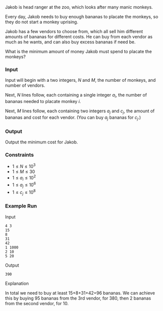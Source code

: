 Jakob is head ranger at the zoo, which looks after many manic monkeys.

Every day, Jakob needs to buy enough bananas to placate the monkeys, so they do not start a monkey uprising.

Jakob has a few vendors to choose from, which all sell him different amounts of bananas for different costs. He can buy from each vendor as much as he wants, and can also buy excess bananas if need be.

What is the minimum amount of money Jakob must spend to placate the monkeys?

### Input

Input will begin with a two integers, $N$ and $M$, the number of monkeys, and number of vendors.

Next, $N$ lines follow, each containing a single integer $a_i$, the number of bananas needed to placate monkey $i$.

Next, $M$ lines follow, each containing two integers $a_j$ and $c_j$, the amount of bananas and cost for each vendor. (You can buy $a_j$ bananas for $c_j$.)

### Output

Output the minimum cost for Jakob.

### Constraints

* $1 \leq N \leq 10^3$
* $1 \leq M \leq 30$
* $1 \leq a_i \leq 10^2$
* $1 \leq a_j \leq 10^6$
* $1 \leq c_j \leq 10^8$

### Example Run

Input
```
4 3
15
8
31
42
1 1000
2 10
5 20
```

Output
```
390
```

Explanation

In total we need to buy at least 15+8+31+42=96 bananas. We can achieve this by buying 95 bananas from the 3rd vendor, for 380, then 2 bananas from the second vendor, for 10.
